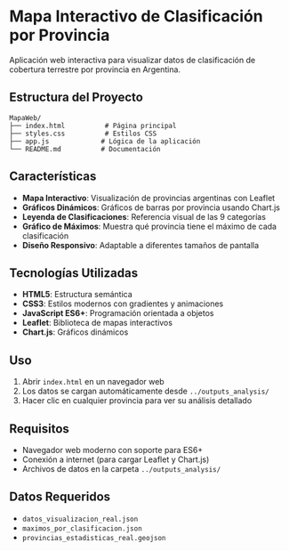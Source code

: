 # Mapa Interactivo de Clasificación por Provincia

Aplicación web interactiva para visualizar datos de clasificación de cobertura terrestre por provincia en Argentina.

## Estructura del Proyecto

```
MapaWeb/
├── index.html          # Página principal
├── styles.css          # Estilos CSS
├── app.js             # Lógica de la aplicación
└── README.md          # Documentación
```

## Características

- **Mapa Interactivo**: Visualización de provincias argentinas con Leaflet
- **Gráficos Dinámicos**: Gráficos de barras por provincia usando Chart.js
- **Leyenda de Clasificaciones**: Referencia visual de las 9 categorías
- **Gráfico de Máximos**: Muestra qué provincia tiene el máximo de cada clasificación
- **Diseño Responsivo**: Adaptable a diferentes tamaños de pantalla

## Tecnologías Utilizadas

- **HTML5**: Estructura semántica
- **CSS3**: Estilos modernos con gradientes y animaciones
- **JavaScript ES6+**: Programación orientada a objetos
- **Leaflet**: Biblioteca de mapas interactivos
- **Chart.js**: Gráficos dinámicos

## Uso

1. Abrir `index.html` en un navegador web
2. Los datos se cargan automáticamente desde `../outputs_analysis/`
3. Hacer clic en cualquier provincia para ver su análisis detallado

## Requisitos

- Navegador web moderno con soporte para ES6+
- Conexión a internet (para cargar Leaflet y Chart.js)
- Archivos de datos en la carpeta `../outputs_analysis/`

## Datos Requeridos

- `datos_visualizacion_real.json`
- `maximos_por_clasificacion.json`
- `provincias_estadisticas_real.geojson`
